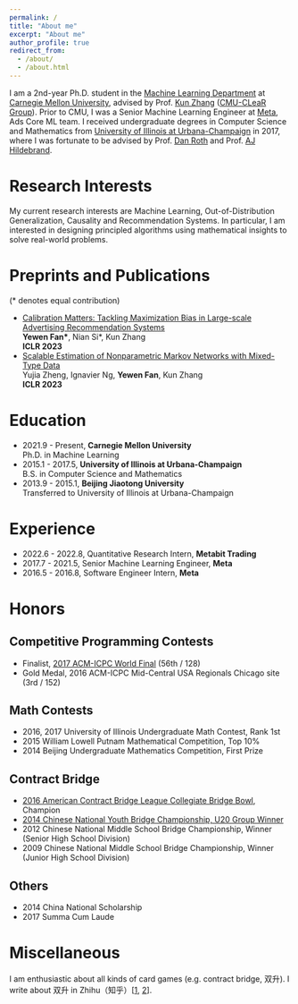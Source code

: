 ```yaml
---
permalink: /
title: "About me"
excerpt: "About me"
author_profile: true
redirect_from: 
  - /about/
  - /about.html
---
```


I am a 2nd-year Ph.D. student in the [Machine Learning Department](https://www.ml.cmu.edu/) at [Carnegie Mellon University](https://www.cmu.edu/), advised by Prof. [Kun Zhang](https://www.andrew.cmu.edu/user/kunz1/) ([CMU-CLeaR Group](https://www.cmu.edu/dietrich/causality/)). Prior to CMU, I was a Senior Machine Learning Engineer at [Meta](https://about.facebook.com/), Ads Core ML team. I received undergraduate degrees in Computer Science and Mathematics from [University of Illinois at Urbana-Champaign](https://illinois.edu/) in 2017, where I was fortunate to be advised by Prof. [Dan Roth](https://www.cis.upenn.edu/~danroth/) and Prof. [AJ Hildebrand](https://faculty.math.illinois.edu/~hildebr/).

Research Interests
======
My current research interests are Machine Learning, Out-of-Distribution Generalization, Causality and Recommendation Systems. In particular, I am interested in designing principled algorithms using mathematical insights to solve real-world problems.

Preprints and Publications
======
(* denotes equal contribution)

- [Calibration Matters: Tackling Maximization Bias in Large-scale Advertising Recommendation Systems](https://arxiv.org/abs/2205.09809)  
**Yewen Fan\***, Nian Si\*, Kun Zhang  
**ICLR 2023**
- [Scalable Estimation of Nonparametric Markov Networks with Mixed-Type Data](https://openreview.net/forum?id=qBvBycTqVJ)  
Yujia Zheng, Ignavier Ng, **Yewen Fan**, Kun Zhang  
**ICLR 2023**

Education
======
- 2021.9 - Present, **Carnegie Mellon University**  
Ph.D. in Machine Learning
- 2015.1 - 2017.5, **University of Illinois at Urbana-Champaign**  
B.S. in Computer Science and Mathematics
- 2013.9 - 2015.1, **Beijing Jiaotong University**  
Transferred to University of Illinois at Urbana-Champaign

Experience
======
- 2022.6 - 2022.8, Quantitative Research Intern, **Metabit Trading**
- 2017.7 - 2021.5, Senior Machine Learning Engineer, **Meta**
- 2016.5 - 2016.8, Software Engineer Intern, **Meta**  

Honors
======
## Competitive Programming Contests
- Finalist, [2017 ACM-ICPC World Final](https://cs.illinois.edu/news/cs-illinois-team-tests-problem-solving-skills-icpc-2017) (56th / 128)
- Gold Medal, 2016 ACM-ICPC Mid-Central USA Regionals Chicago site (3rd / 152)

## Math Contests
- 2016, 2017 University of Illinois Undergraduate Math Contest, Rank 1st
- 2015 William Lowell Putnam Mathematical Competition, Top 10%
- 2014 Beijing Undergraduate Mathematics Competition, First Prize

## Contract Bridge
- [2016 American Contract Bridge League Collegiate Bridge Bowl](https://en.wikipedia.org/wiki/North_American_Collegiate_Bridge_Championship), Champion
- [2014 Chinese National Youth Bridge Championship, U20 Group Winner](http://www.bblabc.com/template/news/newsView.do?newsId=efc3433f4515f49b01452245d767000b&nowDate=2014-4-2&channel=newMessages)
- 2012 Chinese National Middle School Bridge Championship, Winner (Senior High School Division)
- 2009 Chinese National Middle School Bridge Championship, Winner (Junior High School Division)

## Others
- 2014 China National Scholarship
- 2017 Summa Cum Laude


Miscellaneous
======
I am enthusiastic about all kinds of card games (e.g. contract bridge, 双升). I write about 双升 in Zhihu（知乎）\[[1](https://zhuanlan.zhihu.com/p/384797194), [2](https://www.zhihu.com/question/20721762/answer/333549789)\].
